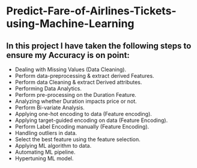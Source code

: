 # Predict-Fare-of-Airlines-Tickets-using-Machine-Learning


## In this project I have taken the following steps to ensure my Accuracy is on point:
-   Dealing with Missing Values (Data Cleaning).
-   Perform data-preprocessing & extract derived Features.
-   Perform data Cleaning & extract Derived attributes.
-   Performing Data Analytics.
-   Perform pre-processing on the Duration Feature.
-   Analyzing whether Duration impacts price or not.
-   Perform Bi-variate Analysis.
-   Applying one-hot encoding to data (Feature encoding).
-   Applying target-guided encoding on data (Feature Encoding).
-   Perform Label Encoding manually (Feature Encoding).
-   Handling outliers in data.
-   Select the best feature using the feature selection.
-   Applying ML algorithm to data.
-   Automating ML pipeline.
-   Hypertuning ML model.
